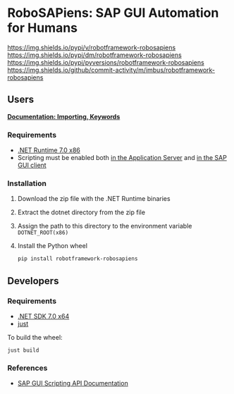 # RoboSAPiens: SAP GUI Automation for Humans
https://img.shields.io/pypi/v/robotframework-robosapiens
https://img.shields.io/pypi/dm/robotframework-robosapiens
https://img.shields.io/pypi/pyversions/robotframework-robosapiens
https://img.shields.io/github/commit-activity/m/imbus/robotframework-robosapiens

## Users

**[Documentation: Importing, Keywords](https://imbus.github.io/robotframework-robosapiens/)**

### Requirements

- [.NET Runtime 7.0 x86](https://dotnet.microsoft.com/en-us/download/dotnet/7.0)
- Scripting must be enabled both [in the Application Server](https://help.sap.com/saphelp_aii710/helpdata/en/ba/b8710932b8c64a9e8acf5b6f65e740/content.htm?no_cache=true) and [in the SAP GUI client](https://help.sap.com/docs/sap_gui_for_windows/63bd20104af84112973ad59590645513/7ddb7c9c4a4c43219a65eee4ca8db001.html?version=760.01&locale=en-US)


### Installation

1. Download the zip file with the .NET Runtime binaries
2. Extract the dotnet directory from the zip file
3. Assign the path to this directory to the environment variable `DOTNET_ROOT(x86)`
4. Install the Python wheel

    ```powershell
    pip install robotframework-robosapiens
    ```


## Developers

### Requirements

- [.NET SDK 7.0 x64](https://dotnet.microsoft.com/en-us/download/dotnet/7.0)
- [just](https://github.com/casey/just/)

To build the wheel:

```
just build
```

### References

- [SAP GUI Scripting API Documentation](https://help.sap.com/docs/sap_gui_for_windows/b47d018c3b9b45e897faf66a6c0885a8/babdf65f4d0a4bd8b40f5ff132cb12fa.html?locale=en-US)
